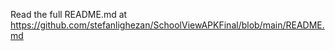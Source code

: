 Read the full README.md at https://github.com/stefanlighezan/SchoolViewAPKFinal/blob/main/README.md
